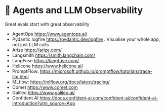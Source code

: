 


# 🧪 Agents and LLM Observability 

 Great evals start with great observability

 
- AgentOps https://www.agentops.ai/
- Pydantic logfire https://pydantic.dev/logfire . Visualise your whole app, not just LLM calls
- Arize https://arize.com/
- Langsmith https://smith.langchain.com/
- LangFuse https://langfuse.com/
- Helicone https://www.helicone.ai/
- PromptFlow: https://microsoft.github.io/promptflow/tutorials/trace-llm.html
- MLflow: https://mlflow.org/docs/latest/tracing/
- Comet https://www.comet.com
- Galileo https://www.galileo.ai/
- Confident AI https://docs.confident-ai.com/confident-ai/confident-ai-introduction?utm_source=App



